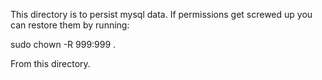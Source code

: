 This directory is to persist mysql data. If permissions get screwed up you can restore them by running:
   
sudo chown -R 999:999 .

From this directory.
